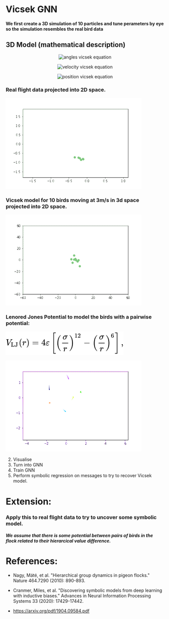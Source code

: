 # Vicsek GNN

#### We first create a 3D simulation of 10 particles and tune perameters by eye so the simulation resembles the real bird data

## 3D Model (mathematical description)
<p align="center">
    <img src="https://latex.codecogs.com/gif.latex?%5Cbegin%7Bpmatrix%7D%20%5Ctheta_i%28t&plus;%5CDelta%20t%29%5C%5C%20%5Calpha_i%28t&plus;%5CDelta%20t%29%20%5Cend%7Bpmatrix%7D%20%3D%20%5Cbegin%7Bpmatrix%7D%20%3C%5Ctheta_i%28t%29%3E_%7B%7Cr_i-r_j%7C%3Cr%7D%5C%5C%20%3C%5Calpha_i%28t%29%3E_%7B%7Cr_i-r_j%7C%3Cr%7D%20%5Cend%7Bpmatrix%7D%20&plus;%20%5Cbegin%7Bpmatrix%7D%20%5Ceta_i%28t%29%5C%5C%20%5Cdelta_i%28t%29%20%5Cend%7Bpmatrix%7D" alt="angles vicsek equation"/>
</p>

<p align="center">
    <img src="https://latex.codecogs.com/gif.latex?%5Cbegin%7Bpmatrix%7D%20v_i_x%28t&plus;%5CDelta%20t%29%5C%5C%20v_i_y%28t&plus;%5CDelta%20t%29%5C%5C%20v_i_z%28t&plus;%5CDelta%20t%29%20%5Cend%7Bpmatrix%7D%20%3D%20%5Cbegin%7Bpmatrix%7D%20%5Ccos%28%5Ctheta_i%28t&plus;%5CDelta%20t%29%29%5Ccdot%5Csin%28%5Calpha_i%28t&plus;%5CDelta%20t%29%29%5C%5C%20%5Csin%28%5Ctheta_i%28t&plus;%5CDelta%20t%29%29%5Ccdot%5Csin%28%5Calpha_i%28t&plus;%5CDelta%20t%29%29%5C%5C%20%5Ccos%28%5Calpha_i%28t&plus;%5CDelta%20t%29%29%20%5Cend%7Bpmatrix%7D" alt="velocity vicsek equation"/>
</p>

<p align="center">
    <img src="https://latex.codecogs.com/gif.latex?%5Cbegin%7Bpmatrix%7D%20r_i_x%28t&plus;%5CDelta%20t%29%5C%5C%20r_i_y%28t&plus;%5CDelta%20t%29%5C%5C%20r_i_z%28t&plus;%5CDelta%20t%29%20%5Cend%7Bpmatrix%7D%20%3D%20%5Cbegin%7Bpmatrix%7D%20r_i_x%28t%29%5C%5C%20r_i_y%28t%29%5C%5C%20r_i_z%28t%29%20%5Cend%7Bpmatrix%7D%20&plus;%20%5Cbegin%7Bpmatrix%7D%20v_i_x%28t&plus;%5CDelta%20t%29%5C%5C%20v_i_y%28t&plus;%5CDelta%20t%29%5C%5C%20v_i_z%28t&plus;%5CDelta%20t%29%20%5Cend%7Bpmatrix%7D%20%5Ccdot%20%5CDelta%20t" alt="position vicsek equation"/>
</p>



### Real flight data projected into 2D space.

![](./animations/flight_ff2.gif)

### Vicsek model for 10 birds moving at 3m/s in 3d space projected into 2D space.

![](./animations/vicsek.gif)

### Lenored Jones Potential to model the birds with a pairwise potential:  
![](./images/lj.svg)


![](./animations/lj.gif)




2. Visualise
3. Turn into GNN
4. Train GNN
5. Perform symbolic regression on messages to try to recover Vicsek model.

# Extension:

### Apply this to real flight data to try to uncover some symbolic model.

##### We assume that there is some potential between pairs of birds in the flock related to their hierarcical value difference.

# References:

- Nagy, Máté, et al. "Hierarchical group dynamics in pigeon flocks." Nature 464.7290 (2010): 890-893.

- Cranmer, Miles, et al. "Discovering symbolic models from deep learning with inductive biases." Advances in Neural Information Processing Systems 33 (2020): 17429-17442.

- https://arxiv.org/pdf/1904.09584.pdf